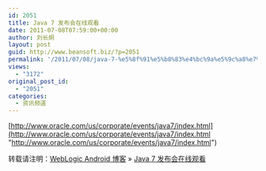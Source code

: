 ```yaml
---
id: 2051
title: Java 7 发布会在线观看
date: 2011-07-08T07:59:00+00:00
author: 刘长炯
layout: post
guid: http://www.beansoft.biz/?p=2051
permalink: '/2011/07/08/java-7-%e5%8f%91%e5%b8%83%e4%bc%9a%e5%9c%a8%e7%ba%bf%e8%a7%82%e7%9c%8b/'
views:
  - "3172"
original_post_id:
  - "2051"
categories:
  - 资讯频道
---
```

[http://www.oracle.com/us/corporate/events/java7/index.html](http://www.oracle.com/us/corporate/events/java7/index.html "http://www.oracle.com/us/corporate/events/java7/index.html")

转载请注明：[WebLogic Android 博客](http://www.beansoft.biz) &raquo; [Java 7 发布会在线观看](http://www.beansoft.biz/2011/07/08/java-7-%e5%8f%91%e5%b8%83%e4%bc%9a%e5%9c%a8%e7%ba%bf%e8%a7%82%e7%9c%8b/)